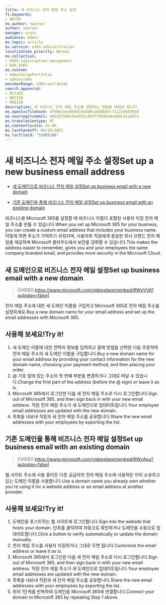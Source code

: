 ```yaml
---
title: 새 비즈니스 전자 메일 주소 설정
f1.keywords:
- NOCSH
ms.author: twerner
author: twerner
manager: scotv
audience: Admin
ms.topic: article
ms.service: o365-administration
localization_priority: Normal
ms.collection:
- M365-subscription-management
- Adm_O365
ms.custom:
- AdminSurgePortfolio
- adminvideo
monikerRange: o365-worldwide
search.appverid:
- BCS160
- MET150
- MOE150
description: 새 비즈니스 전자 메일 주소를 설정하는 방법을 배워야 합니다.
ms.openlocfilehash: df984cbee8bdd1bdd40ca8d9b87c71222db0f69d
ms.sourcegitcommit: ddb1bf56bcba4f03c803f79492e8cd0dc41a3d7a
ms.translationtype: MT
ms.contentlocale: ko-KR
ms.lasthandoff: 04/28/2021
ms.locfileid: "52065186"
---
```

# <a name="set-up-a-new-business-email-address"></a><span data-ttu-id="442ae-103">새 비즈니스 전자 메일 주소 설정</span><span class="sxs-lookup"><span data-stu-id="442ae-103">Set up a new business email address</span></span>

- [<span data-ttu-id="442ae-104">새 도메인으로 비즈니스 전자 메일 설정</span><span class="sxs-lookup"><span data-stu-id="442ae-104">Set up business email with a new domain</span></span>](#set-up-business-email-with-a-new-domain)

- [<span data-ttu-id="442ae-105">기존 도메인을 통해 비즈니스 전자 메일 설정</span><span class="sxs-lookup"><span data-stu-id="442ae-105">Set up business email with an existing domain</span></span>](#set-up-business-email-with-an-existing-domain)

<span data-ttu-id="442ae-106">비즈니스용 Microsoft 365를 설정할 때 비즈니스 이름이 포함된 사용자 지정 전자 메일 주소를 만들 수 있습니다.</span><span class="sxs-lookup"><span data-stu-id="442ae-106">When you set up Microsoft 365 for your business, you can create a custom email address that includes your business name.</span></span> <span data-ttu-id="442ae-107">이렇게 하면 주소가 기억하기 쉬워지며, 사용자와 직원에게 동일한 회사 브랜드 전자 메일을 제공하며 Microsoft 클라우드에서 보안을 강화할 수 있습니다.</span><span class="sxs-lookup"><span data-stu-id="442ae-107">This makes the address easier to remember, gives you and your employees the same company branded email, and provides more security in the Microsoft Cloud.</span></span> 

## <a name="set-up-business-email-with-a-new-domain"></a><span data-ttu-id="442ae-108">새 도메인으로 비즈니스 전자 메일 설정</span><span class="sxs-lookup"><span data-stu-id="442ae-108">Set up business email with a new domain</span></span>

> [!VIDEO https://www.microsoft.com/videoplayer/embed/RWyVVA?autoplay=false]

<span data-ttu-id="442ae-109">전자 메일 주소에 대한 새 도메인 이름을 구입하고 Microsoft 365로 전자 메일 주소를 설정하세요.</span><span class="sxs-lookup"><span data-stu-id="442ae-109">Buy a new domain name for your email address and set up the email addresses with Microsoft 365.</span></span> 

## <a name="try-it"></a><span data-ttu-id="442ae-110">사용해 보세요!</span><span class="sxs-lookup"><span data-stu-id="442ae-110">Try it!</span></span>
 
1. <span data-ttu-id="442ae-111">새 도메인 이름에 대한 연락처 정보를 입력하고 결제 방법을 선택한 다음 주문하여 전자 메일 주소의 새 도메인 이름을 구입합니다.</span><span class="sxs-lookup"><span data-stu-id="442ae-111">Buy a new domain name for your email address by providing your contact information for the new domain name, choosing your payment method, and then placing your order.</span></span>
1. <span data-ttu-id="442ae-112">@ 기호 앞에 있는 주소의 첫 번째 부분을 변경하거나 그대로 떠날 수 있습니다.</span><span class="sxs-lookup"><span data-stu-id="442ae-112">Change the first part of the address (before the @ sign) or leave it as is.</span></span> 
1. <span data-ttu-id="442ae-113">Microsoft 365에서 로그인한 다음 새 전자 메일 주소로 다시 로그인합니다.</span><span class="sxs-lookup"><span data-stu-id="442ae-113">Sign out of Microsoft 365, and then sign back in with your new email address.</span></span> <span data-ttu-id="442ae-114">직원 전자 메일 주소가 새 도메인으로 업데이트됩니다.</span><span class="sxs-lookup"><span data-stu-id="442ae-114">Your employee email addresses are updated with the new domain.</span></span> 
1. <span data-ttu-id="442ae-115">목록을 내보내 직원과 새 전자 메일 주소를 공유합니다.</span><span class="sxs-lookup"><span data-stu-id="442ae-115">Share the new email addresses with your employees by exporting the list.</span></span> 

## <a name="set-up-business-email-with-an-existing-domain"></a><span data-ttu-id="442ae-116">기존 도메인을 통해 비즈니스 전자 메일 설정</span><span class="sxs-lookup"><span data-stu-id="442ae-116">Set up business email with an existing domain</span></span>

> [!VIDEO https://www.microsoft.com/videoplayer/embed/RWxApu?autoplay=false]

<span data-ttu-id="442ae-117">웹 사이트 주소에 사용 중이든 다른 공급자의 전자 메일 주소에 사용하든 이미 소유하고 있는 도메인 이름을 사용합니다.</span><span class="sxs-lookup"><span data-stu-id="442ae-117">Use a domain name you already own whether you're using it for a website address or an email address at another provider.</span></span> 

## <a name="try-it"></a><span data-ttu-id="442ae-118">사용해 보세요!</span><span class="sxs-lookup"><span data-stu-id="442ae-118">Try it!</span></span>
 
1. <span data-ttu-id="442ae-119">도메인을 호스트하는 웹 사이트에 로그인합니다.</span><span class="sxs-lookup"><span data-stu-id="442ae-119">Sign into the website that hosts your domain.</span></span> <span data-ttu-id="442ae-120">단추를 클릭하여 자동으로 확인하거나 도메인을 수동으로 업데이트합니다.</span><span class="sxs-lookup"><span data-stu-id="442ae-120">Click a button to verify automatically or update the domain manually.</span></span> 
1. <span data-ttu-id="442ae-121">전자 메일 주소를 사용자 지정하거나 그대로 두면 됩니다.</span><span class="sxs-lookup"><span data-stu-id="442ae-121">Customize the email address or leave it as is.</span></span> 
1. <span data-ttu-id="442ae-122">Microsoft 365에서 로그인한 다음 새 전자 메일 주소로 다시 로그인합니다.</span><span class="sxs-lookup"><span data-stu-id="442ae-122">Sign out of Microsoft 365, and then sign back in with your new email address.</span></span> <span data-ttu-id="442ae-123">직원 전자 메일 주소가 새 도메인으로 업데이트됩니다.</span><span class="sxs-lookup"><span data-stu-id="442ae-123">Your employee email addresses are updated with the new domain.</span></span> 
1. <span data-ttu-id="442ae-124">목록을 내보내 직원과 새 전자 메일 주소를 공유합니다.</span><span class="sxs-lookup"><span data-stu-id="442ae-124">Share the new email addresses with your employees by exporting the list.</span></span>
1. <span data-ttu-id="442ae-125">위의 1단계를 반복하여 도메인을 Microsoft 365에 연결합니다.</span><span class="sxs-lookup"><span data-stu-id="442ae-125">Connect your domain to Microsoft 365 by repeating Step 1 above.</span></span> 
